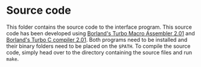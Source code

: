 # Source code

This folder contains the source code to the interface program. This source code
has been developed using [Borland's Turbo Macro Assembler
2.01](https://winworldpc.com/download/501ac3a8-59c2-bdc3-a511-c3a4e280a613) and
[Borland's Turbo C compiler
2.01](https://winworldpc.com/product/borland-turbo-c/2x). Both programs need to
be installed and their binary folders need to be placed on the `$PATH`. To
compile the source code, simply head over to the directory containing the source
files and run `make`.